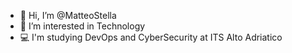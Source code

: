 - 👋 Hi, I’m @MatteoStella
- 👀 I’m interested in Technology
- 💻 I'm studying DevOps and CyberSecurity at ITS Alto Adriatico

